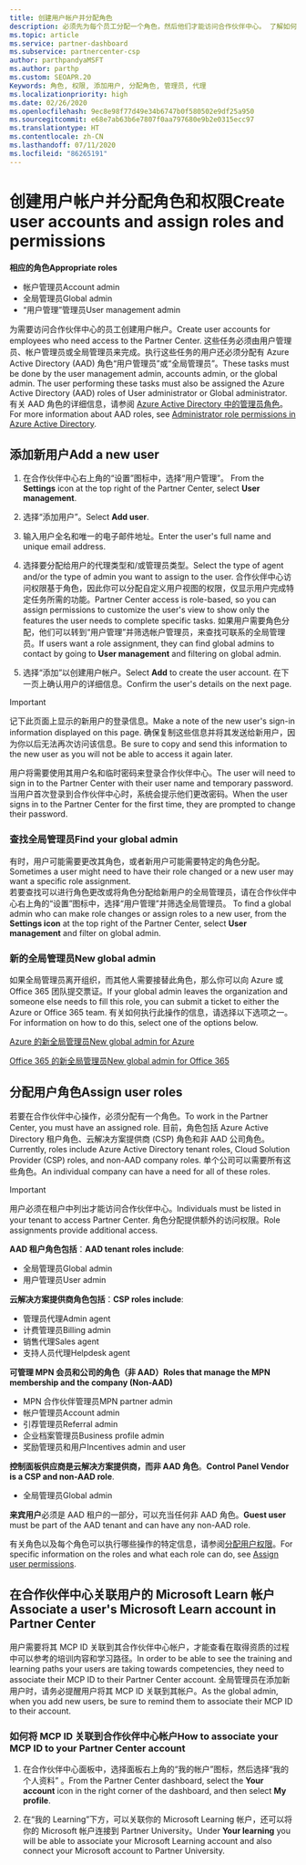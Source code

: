 ```yaml
---
title: 创建用户帐户并分配角色
description: 必须先为每个员工分配一个角色，然后他们才能访问合作伙伴中心。 了解如何创建用户帐户、分配角色和设置权限。
ms.topic: article
ms.service: partner-dashboard
ms.subservice: partnercenter-csp
author: parthpandyaMSFT
ms.author: parthp
ms.custom: SEOAPR.20
Keywords: 角色, 权限, 添加用户, 分配角色, 管理员, 代理
ms.localizationpriority: high
ms.date: 02/26/2020
ms.openlocfilehash: 9ec8e98f77d49e34b6747b0f580502e9df25a950
ms.sourcegitcommit: e68e7ab63b6e7807f0aa797680e9b2e0315ecc97
ms.translationtype: HT
ms.contentlocale: zh-CN
ms.lasthandoff: 07/11/2020
ms.locfileid: "86265191"
---
```

# <a name="create-user-accounts-and-assign-roles-and-permissions"></a><span data-ttu-id="49c39-105">创建用户帐户并分配角色和权限</span><span class="sxs-lookup"><span data-stu-id="49c39-105">Create user accounts and assign roles and permissions</span></span>

<span data-ttu-id="49c39-106">**相应的角色**</span><span class="sxs-lookup"><span data-stu-id="49c39-106">**Appropriate roles**</span></span>

- <span data-ttu-id="49c39-107">帐户管理员</span><span class="sxs-lookup"><span data-stu-id="49c39-107">Account admin</span></span>
- <span data-ttu-id="49c39-108">全局管理员</span><span class="sxs-lookup"><span data-stu-id="49c39-108">Global admin</span></span>
- <span data-ttu-id="49c39-109">“用户管理”管理员</span><span class="sxs-lookup"><span data-stu-id="49c39-109">User management admin</span></span>

<span data-ttu-id="49c39-110">为需要访问合作伙伴中心的员工创建用户帐户。</span><span class="sxs-lookup"><span data-stu-id="49c39-110">Create user accounts for employees who need access to the Partner Center.</span></span> <span data-ttu-id="49c39-111">这些任务必须由用户管理员、帐户管理员或全局管理员来完成。执行这些任务的用户还必须分配有 Azure Active Directory (AAD) 角色“用户管理员”或“全局管理员”。</span><span class="sxs-lookup"><span data-stu-id="49c39-111">These tasks must be done by the user management admin, accounts admin, or the global admin. The user performing these tasks must also be assigned the Azure Active Directory (AAD) roles of User administrator or Global administrator.</span></span> <span data-ttu-id="49c39-112">有关 AAD 角色的详细信息，请参阅 [Azure Active Directory 中的管理员角色](https://docs.microsoft.com/azure/active-directory/users-groups-roles/directory-assign-admin-roles)。</span><span class="sxs-lookup"><span data-stu-id="49c39-112">For more information about AAD roles, see [Administrator role permissions in Azure Active Directory](https://docs.microsoft.com/azure/active-directory/users-groups-roles/directory-assign-admin-roles).</span></span>


## <a name="add-a-new-user"></a><span data-ttu-id="49c39-113">添加新用户</span><span class="sxs-lookup"><span data-stu-id="49c39-113">Add a new user</span></span>

1. <span data-ttu-id="49c39-114">在合作伙伴中心右上角的“设置”图标中，选择“用户管理”。 </span><span class="sxs-lookup"><span data-stu-id="49c39-114">From the **Settings** icon at the top right of the Partner Center, select **User management**.</span></span>

2. <span data-ttu-id="49c39-115">选择“添加用户”。</span><span class="sxs-lookup"><span data-stu-id="49c39-115">Select **Add user**.</span></span>

3. <span data-ttu-id="49c39-116">输入用户全名和唯一的电子邮件地址。</span><span class="sxs-lookup"><span data-stu-id="49c39-116">Enter the user's full name and unique email address.</span></span>

4. <span data-ttu-id="49c39-117">选择要分配给用户的代理类型和/或管理员类型。</span><span class="sxs-lookup"><span data-stu-id="49c39-117">Select the type of agent and/or the type of admin you want to assign to the user.</span></span> <span data-ttu-id="49c39-118">合作伙伴中心访问权限基于角色，因此你可以分配自定义用户视图的权限，仅显示用户完成特定任务所需的功能。</span><span class="sxs-lookup"><span data-stu-id="49c39-118">Partner Center access is role-based, so you can assign permissions to customize the user's view to show only the features the user needs to complete specific tasks.</span></span>  <span data-ttu-id="49c39-119">如果用户需要角色分配，他们可以转到“用户管理”并筛选帐户管理员，来查找可联系的全局管理员。</span><span class="sxs-lookup"><span data-stu-id="49c39-119">If users want a role assignment, they can find global admins to contact by going to **User management** and filtering on global admin.</span></span>

5. <span data-ttu-id="49c39-120">选择“添加”以创建用户帐户。</span><span class="sxs-lookup"><span data-stu-id="49c39-120">Select **Add** to create the user account.</span></span> <span data-ttu-id="49c39-121">在下一页上确认用户的详细信息。</span><span class="sxs-lookup"><span data-stu-id="49c39-121">Confirm the user's details on the next page.</span></span>

> [!IMPORTANT]  
> <span data-ttu-id="49c39-122">记下此页面上显示的新用户的登录信息。</span><span class="sxs-lookup"><span data-stu-id="49c39-122">Make a note of the new user's sign-in information displayed on this page.</span></span> <span data-ttu-id="49c39-123">确保复制这些信息并将其发送给新用户，因为你以后无法再次访问该信息。</span><span class="sxs-lookup"><span data-stu-id="49c39-123">Be sure to copy and send this information to the new user as you will not be able to access it again later.</span></span> 


<span data-ttu-id="49c39-124">用户将需要使用其用户名和临时密码来登录合作伙伴中心。</span><span class="sxs-lookup"><span data-stu-id="49c39-124">The user will need to sign in to the Partner Center with their user name and temporary password.</span></span> <span data-ttu-id="49c39-125">当用户首次登录到合作伙伴中心时，系统会提示他们更改密码。</span><span class="sxs-lookup"><span data-stu-id="49c39-125">When the user signs in to the Partner Center for the first time, they are prompted to change their password.</span></span> 


### <a name="find-your-global-admin"></a><span data-ttu-id="49c39-126">查找全局管理员</span><span class="sxs-lookup"><span data-stu-id="49c39-126">Find your global admin</span></span>

<span data-ttu-id="49c39-127">有时，用户可能需要更改其角色，或者新用户可能需要特定的角色分配。</span><span class="sxs-lookup"><span data-stu-id="49c39-127">Sometimes a user might need to have their role changed or a new user may want a specific role assignment.</span></span>  
<span data-ttu-id="49c39-128">若要查找可以进行角色更改或将角色分配给新用户的全局管理员，请在合作伙伴中心右上角的“设置”图标中，选择“用户管理”并筛选全局管理员。 </span><span class="sxs-lookup"><span data-stu-id="49c39-128">To find a global admin who can make role changes or assign roles to a new user, from the **Settings icon** at the top right of the Partner Center, select **User management** and filter on global admin.</span></span> 


### <a name="new-global-admin"></a><span data-ttu-id="49c39-129">新的全局管理员</span><span class="sxs-lookup"><span data-stu-id="49c39-129">New global admin</span></span>

<span data-ttu-id="49c39-130">如果全局管理员离开组织，而其他人需要接替此角色，那么你可以向 Azure 或 Office 365 团队提交票证。</span><span class="sxs-lookup"><span data-stu-id="49c39-130">If your global admin leaves the organization and someone else needs to fill this role, you can submit a ticket to either the Azure or Office 365 team.</span></span> <span data-ttu-id="49c39-131">有关如何执行此操作的信息，请选择以下选项之一。</span><span class="sxs-lookup"><span data-stu-id="49c39-131">For information on how to do this, select one of the options below.</span></span>

[<span data-ttu-id="49c39-132">Azure 的新全局管理员</span><span class="sxs-lookup"><span data-stu-id="49c39-132">New global admin for Azure</span></span>](https://support.microsoft.com/help/4505981/what-to-do-if-the-only-admin-for-your-mpn-program-has-left-the-company)

[<span data-ttu-id="49c39-133">Office 365 的新全局管理员</span><span class="sxs-lookup"><span data-stu-id="49c39-133">New global admin for Office 365</span></span>](https://admin.microsoft.com/)


## <a name="assign-user-roles"></a><span data-ttu-id="49c39-134">分配用户角色</span><span class="sxs-lookup"><span data-stu-id="49c39-134">Assign user roles</span></span>

<span data-ttu-id="49c39-135">若要在合作伙伴中心操作，必须分配有一个角色。</span><span class="sxs-lookup"><span data-stu-id="49c39-135">To work in the Partner Center, you must have an assigned role.</span></span>  <span data-ttu-id="49c39-136">目前，角色包括 Azure Active Directory 租户角色、云解决方案提供商 (CSP) 角色和非 AAD 公司角色。</span><span class="sxs-lookup"><span data-stu-id="49c39-136">Currently, roles include Azure Active Directory tenant roles, Cloud Solution Provider (CSP) roles, and non-AAD company roles.</span></span> <span data-ttu-id="49c39-137">单个公司可以需要所有这些角色。</span><span class="sxs-lookup"><span data-stu-id="49c39-137">An individual company can have a need for all of these roles.</span></span>

>[!Important]
><span data-ttu-id="49c39-138">用户必须在租户中列出才能访问合作伙伴中心。</span><span class="sxs-lookup"><span data-stu-id="49c39-138">Individuals must be listed in your tenant to access Partner Center.</span></span> <span data-ttu-id="49c39-139">角色分配提供额外的访问权限。</span><span class="sxs-lookup"><span data-stu-id="49c39-139">Role assignments provide additional access.</span></span>


<span data-ttu-id="49c39-140">**AAD 租户角色包括**：</span><span class="sxs-lookup"><span data-stu-id="49c39-140">**AAD tenant roles include**:</span></span>
- <span data-ttu-id="49c39-141">全局管理员</span><span class="sxs-lookup"><span data-stu-id="49c39-141">Global admin</span></span>
- <span data-ttu-id="49c39-142">用户管理员</span><span class="sxs-lookup"><span data-stu-id="49c39-142">User admin</span></span>

<span data-ttu-id="49c39-143">**云解决方案提供商角色包括**：</span><span class="sxs-lookup"><span data-stu-id="49c39-143">**CSP roles include**:</span></span>
- <span data-ttu-id="49c39-144">管理员代理</span><span class="sxs-lookup"><span data-stu-id="49c39-144">Admin agent</span></span>
- <span data-ttu-id="49c39-145">计费管理员</span><span class="sxs-lookup"><span data-stu-id="49c39-145">Billing admin</span></span>
- <span data-ttu-id="49c39-146">销售代理</span><span class="sxs-lookup"><span data-stu-id="49c39-146">Sales agent</span></span>
- <span data-ttu-id="49c39-147">支持人员代理</span><span class="sxs-lookup"><span data-stu-id="49c39-147">Helpdesk agent</span></span>

<span data-ttu-id="49c39-148">**可管理 MPN 会员和公司的角色（非 AAD）**</span><span class="sxs-lookup"><span data-stu-id="49c39-148">**Roles that manage the MPN membership and the company (Non-AAD)**</span></span>
- <span data-ttu-id="49c39-149">MPN 合作伙伴管理员</span><span class="sxs-lookup"><span data-stu-id="49c39-149">MPN partner admin</span></span>
- <span data-ttu-id="49c39-150">帐户管理员</span><span class="sxs-lookup"><span data-stu-id="49c39-150">Account admin</span></span>
- <span data-ttu-id="49c39-151">引荐管理员</span><span class="sxs-lookup"><span data-stu-id="49c39-151">Referral admin</span></span>
- <span data-ttu-id="49c39-152">企业档案管理员</span><span class="sxs-lookup"><span data-stu-id="49c39-152">Business profile admin</span></span>
- <span data-ttu-id="49c39-153">奖励管理员和用户</span><span class="sxs-lookup"><span data-stu-id="49c39-153">Incentives admin and user</span></span>

<span data-ttu-id="49c39-154">**控制面板供应商是云解决方案提供商，而非 AAD 角色**。</span><span class="sxs-lookup"><span data-stu-id="49c39-154">**Control Panel Vendor is a CSP and non-AAD role**.</span></span>
- <span data-ttu-id="49c39-155">全局管理员</span><span class="sxs-lookup"><span data-stu-id="49c39-155">Global admin</span></span>

<span data-ttu-id="49c39-156">**来宾用户**必须是 AAD 租户的一部分，可以充当任何非 AAD 角色。</span><span class="sxs-lookup"><span data-stu-id="49c39-156">**Guest user** must be part of the AAD tenant and can have any non-AAD role.</span></span>

<span data-ttu-id="49c39-157">有关角色以及每个角色可以执行哪些操作的特定信息，请参阅[分配用户权限](permissions-overview.md)。</span><span class="sxs-lookup"><span data-stu-id="49c39-157">For specific information on the roles and what each role can do, see [Assign user permissions](permissions-overview.md).</span></span>

## <a name="associate-a-users-microsoft-learn-account-in-partner-center"></a><span data-ttu-id="49c39-158">在合作伙伴中心关联用户的 Microsoft Learn 帐户</span><span class="sxs-lookup"><span data-stu-id="49c39-158">Associate a user's Microsoft Learn account in Partner Center</span></span>

<span data-ttu-id="49c39-159">用户需要将其 MCP ID 关联到其合作伙伴中心帐户，才能查看在取得资质的过程中可以参考的培训内容和学习路径。</span><span class="sxs-lookup"><span data-stu-id="49c39-159">In order to be able to see the training and learning paths your users are taking towards competencies, they need to associate their MCP ID to their Partner Center account.</span></span> <span data-ttu-id="49c39-160">全局管理员在添加新用户时，请务必提醒用户将其 MCP ID 关联到其帐户。</span><span class="sxs-lookup"><span data-stu-id="49c39-160">As the global admin, when you add new users, be sure to remind them to associate their MCP ID to their account.</span></span> 

### <a name="how-to-associate-your-mcp-id-to-your-partner-center-account"></a><span data-ttu-id="49c39-161">如何将 MCP ID 关联到合作伙伴中心帐户</span><span class="sxs-lookup"><span data-stu-id="49c39-161">How to associate your MCP ID to your Partner Center account</span></span>

1. <span data-ttu-id="49c39-162">在合作伙伴中心面板中，选择面板右上角的“我的帐户”图标，然后选择“我的个人资料” 。</span><span class="sxs-lookup"><span data-stu-id="49c39-162">From the Partner Center dashboard, select the **Your account** icon in the right corner of the dashboard, and then select **My profile**.</span></span>

2. <span data-ttu-id="49c39-163">在“我的 Learning”下方，可以关联你的 Microsoft Learning 帐户，还可以将你的 Microsoft 帐户连接到 Partner University。</span><span class="sxs-lookup"><span data-stu-id="49c39-163">Under **Your learning** you will be able to associate your Microsoft Learning account and also connect your Microsoft account to Partner University.</span></span>
